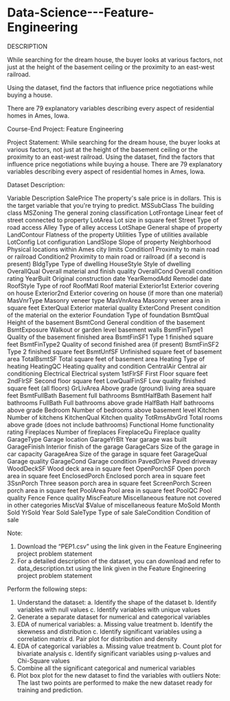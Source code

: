 # Data-Science---Feature-Engineering

DESCRIPTION

While searching for the dream house, the buyer looks at various factors, not just at the height of the basement ceiling or the proximity to an east-west railroad.

Using the dataset, find the factors that influence price negotiations while buying a house.

There are 79 explanatory variables describing every aspect of residential homes in Ames, Iowa.

 Course-End Project: Feature Engineering


Project Statement:
While searching for the dream house, the buyer looks at various factors, not just at the height of the basement ceiling or the proximity to an east-west railroad.
Using the dataset, find the factors that influence price negotiations while buying a house.
There are 79 explanatory variables describing every aspect of residential homes in Ames, Iowa.


Dataset Description:

Variable	Description
SalePrice	The property's sale price is in dollars. This is the target variable that you're trying to predict.
MSSubClass	The building class
MSZoning	The general zoning classification
LotFrontage	Linear feet of street connected to property
LotArea	Lot size in square feet
Street	Type of road access
Alley	Type of alley access
LotShape	General shape of property
LandContour	Flatness of the property
Utilities	Type of utilities available
LotConfig	Lot configuration
LandSlope	Slope of property
Neighborhood	Physical locations within Ames city limits
Condition1	Proximity to main road or railroad
Condition2	Proximity to main road or railroad (if a second is present)
BldgType	Type of dwelling
HouseStyle	Style of dwelling
OverallQual	Overall material and finish quality
OverallCond	Overall condition rating
YearBuilt	Original construction date
YearRemodAdd	Remodel date
RoofStyle	Type of roof
RoofMatl	Roof material
Exterior1st	Exterior covering on house
Exterior2nd	Exterior covering on house (if more than one material)
MasVnrType	Masonry veneer type
MasVnrArea	Masonry veneer area in square feet
ExterQual	Exterior material quality
ExterCond	Present condition of the material on the exterior
Foundation	Type of foundation
BsmtQual	Height of the basement
BsmtCond	General condition of the basement
BsmtExposure	Walkout or garden level basement walls
BsmtFinType1	Quality of the basement finished area
BsmtFinSF1	Type 1 finished square feet
BsmtFinType2	Quality of second finished area (if present)
BsmtFinSF2	Type 2 finished square feet
BsmtUnfSF	Unfinished square feet of basement area
TotalBsmtSF	Total square feet of basement area
Heating	Type of heating
HeatingQC	Heating quality and condition
CentralAir	Central air conditioning
Electrical	Electrical system
1stFlrSF	First Floor square feet
2ndFlrSF	Second floor square feet
LowQualFinSF	Low quality finished square feet (all floors)
GrLivArea	Above grade (ground) living area square feet
BsmtFullBath	Basement full bathrooms
BsmtHalfBath	Basement half bathrooms
FullBath	Full bathrooms above grade
HalfBath	Half bathrooms above grade
Bedroom	Number of bedrooms above basement level
Kitchen	Number of kitchens
KitchenQual	Kitchen quality
TotRmsAbvGrd	Total rooms above grade (does not include bathrooms)
Functional	Home functionality rating
Fireplaces	Number of fireplaces
FireplaceQu	Fireplace quality
GarageType	Garage location
GarageYrBlt	Year garage was built
GarageFinish	Interior finish of the garage
GarageCars	Size of the garage in car capacity
GarageArea	Size of the garage in square feet
GarageQual	Garage quality
GarageCond	Garage condition
PavedDrive	Paved driveway
WoodDeckSF	Wood deck area in square feet
OpenPorchSF	Open porch area in square feet
EnclosedPorch	Enclosed porch area in square feet
3SsnPorch	Three season porch area in square feet
ScreenPorch	Screen porch area in square feet
PoolArea	Pool area in square feet
PoolQC	Pool quality
Fence	Fence quality
MiscFeature	Miscellaneous feature not covered in other categories
MiscVal	$Value of miscellaneous feature
MoSold	Month Sold
YrSold	Year Sold
SaleType	Type of sale
SaleCondition	Condition of sale


Note:
1)	Download the “PEP1.csv” using the link given in the Feature Engineering project problem statement
2)	For a detailed description of the dataset, you can download and refer to data_description.txt using the link given in the Feature Engineering project problem statement




Perform the following steps:
1.	Understand the dataset:
a.	Identify the shape of the dataset
b.	Identify variables with null values
c.	Identify variables with unique values
2.	Generate a separate dataset for numerical and categorical variables
3.	EDA of numerical variables:
a.	Missing value treatment
b.	Identify the skewness and distribution
c.	Identify significant variables using a correlation matrix 
d.	Pair plot for distribution and density
4.	EDA of categorical variables
a.	Missing value treatment
b.	Count plot for bivariate analysis
c.	Identify significant variables using p-values and Chi-Square values
5.	Combine all the significant categorical and numerical variables
6.	Plot box plot for the new dataset to find the variables with outliers
Note: The last two points are performed to make the new dataset ready for training and prediction.

